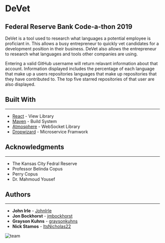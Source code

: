 # DeVet 
## Federal Reserve Bank Code-a-thon 2019

DeVet is a tool used to research what languages a potential employee is proficiant in. This allows a busy entrepreneur to quickly vet candidates for a development position in their business. DeVet also allows the entrepreneur to research what languages and tools other companies are using.

Entering a valid GitHub username will return relavant information about that account. Information displayed includes the percentage of each language that make up a users repositories languages that make up repositories that they have contributed to. The top five starred repositories of that user are also displayed.


## Built With
---
* [React](https://github.com/facebook/react) - View Library
* [Maven](https://maven.apache.org/) - Build System
* [Atmosphere](https://github.com/Atmosphere/atmosphere) - WebSocket Library
* [Dropwizard](http://www.dropwizard.io/1.0.2/docs/) - Microservice Framwork

## Acknowledgments
---
* The Kansas City Fedral Reserve
* Professor Belinda Copus
* Perry Copus
* Dr. Mahmoud Yousef

## Authors
---
* **John Irle** - [JohnIrle](https://github.com/JohnIrle)
* **Jon Bockhorst** - [jmbockhorst](https://github.com/jmbockhorst)
* **Grayson Kuhns** - [graysonkuhns](https://github.com/graysonkuhns)
* **Nick Stamos** - [ItsNicholas22](https://github.com/ItsNicholas22)

![team](team.jpg)
